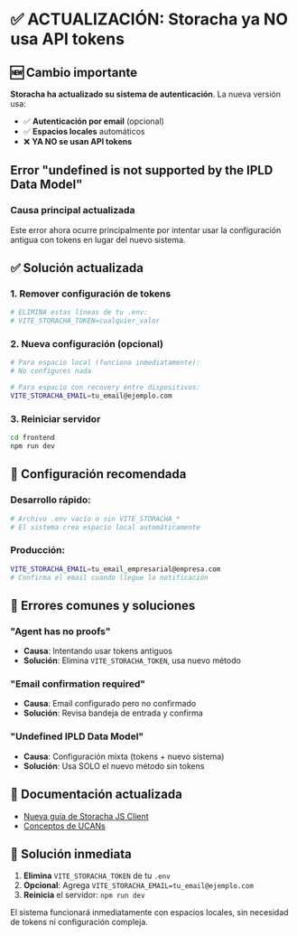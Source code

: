 # ✅ ACTUALIZACIÓN: Storacha ya NO usa API tokens

## 🆕 Cambio importante

**Storacha ha actualizado su sistema de autenticación**. La nueva versión usa:
- ✅ **Autenticación por email** (opcional)
- ✅ **Espacios locales** automáticos
- ❌ **YA NO se usan API tokens**

## Error "undefined is not supported by the IPLD Data Model"

### Causa principal actualizada
Este error ahora ocurre principalmente por intentar usar la configuración antigua con tokens en lugar del nuevo sistema.

## ✅ Solución actualizada

### 1. Remover configuración de tokens
```bash
# ELIMINA estas líneas de tu .env:
# VITE_STORACHA_TOKEN=cualquier_valor
```

### 2. Nueva configuración (opcional)
```bash
# Para espacio local (funciona inmediatamente):
# No configures nada

# Para espacio con recovery entre dispositivos:
VITE_STORACHA_EMAIL=tu_email@ejemplo.com
```

### 3. Reiniciar servidor
```bash
cd frontend
npm run dev
```

## 🔧 Configuración recomendada

### Desarrollo rápido:
```bash
# Archivo .env vacío o sin VITE_STORACHA_* 
# El sistema crea espacio local automáticamente
```

### Producción:
```bash
VITE_STORACHA_EMAIL=tu_email_empresarial@empresa.com
# Confirma el email cuando llegue la notificación
```

## 🚨 Errores comunes y soluciones

### "Agent has no proofs"
- **Causa**: Intentando usar tokens antiguos
- **Solución**: Elimina `VITE_STORACHA_TOKEN`, usa nuevo método

### "Email confirmation required"
- **Causa**: Email configurado pero no confirmado
- **Solución**: Revisa bandeja de entrada y confirma

### "Undefined IPLD Data Model"
- **Causa**: Configuración mixta (tokens + nuevo sistema)
- **Solución**: Usa SOLO el nuevo método sin tokens

## 📖 Documentación actualizada

- [Nueva guía de Storacha JS Client](https://docs.storacha.network/js-client/)
- [Conceptos de UCANs](https://docs.storacha.network/concepts/ucans-and-storacha/)

## 🎯 Solución inmediata

1. **Elimina** `VITE_STORACHA_TOKEN` de tu `.env`
2. **Opcional**: Agrega `VITE_STORACHA_EMAIL=tu_email@ejemplo.com`
3. **Reinicia** el servidor: `npm run dev`

El sistema funcionará inmediatamente con espacios locales, sin necesidad de tokens ni configuración compleja.
